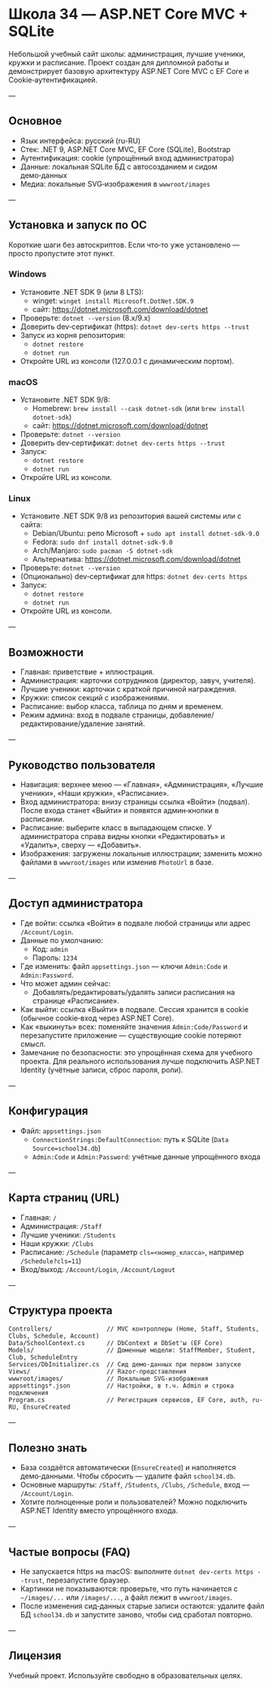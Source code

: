 # Школа 34 — ASP.NET Core MVC + SQLite

Небольшой учебный сайт школы: администрация, лучшие ученики, кружки и расписание. Проект создан для дипломной работы и демонстрирует базовую архитектуру ASP.NET Core MVC с EF Core и Cookie‑аутентификацией.

—

## Основное

- Язык интерфейса: русский (ru-RU)
- Стек: .NET 9, ASP.NET Core MVC, EF Core (SQLite), Bootstrap
- Аутентификация: cookie (упрощённый вход администратора)
- Данные: локальная SQLite БД с автосозданием и сидом демо‑данных
- Медиа: локальные SVG‑изображения в `wwwroot/images`

—

## Установка и запуск по ОС

Короткие шаги без автоскриптов. Если что‑то уже установлено — просто пропустите этот пункт.

### Windows
- Установите .NET SDK 9 (или 8 LTS):
  - winget: `winget install Microsoft.DotNet.SDK.9`
  - сайт: https://dotnet.microsoft.com/download/dotnet
- Проверьте: `dotnet --version` (8.x/9.x)
- Доверить dev‑сертификат (https): `dotnet dev-certs https --trust`
- Запуск из корня репозитория:
  - `dotnet restore`
  - `dotnet run`
- Откройте URL из консоли (127.0.0.1 с динамическим портом).

### macOS
- Установите .NET SDK 9/8:
  - Homebrew: `brew install --cask dotnet-sdk` (или `brew install dotnet-sdk`)
  - сайт: https://dotnet.microsoft.com/download/dotnet
- Проверьте: `dotnet --version`
- Доверить dev‑сертификат: `dotnet dev-certs https --trust`
- Запуск:
  - `dotnet restore`
  - `dotnet run`
- Откройте URL из консоли.

### Linux
- Установите .NET SDK 9/8 из репозитория вашей системы или с сайта:
  - Debian/Ubuntu: репо Microsoft + `sudo apt install dotnet-sdk-9.0`
  - Fedora: `sudo dnf install dotnet-sdk-9.0`
  - Arch/Manjaro: `sudo pacman -S dotnet-sdk`
  - Альтернатива: https://dotnet.microsoft.com/download/dotnet
- Проверьте: `dotnet --version`
- (Опционально) dev‑сертификат для https: `dotnet dev-certs https`
- Запуск:
  - `dotnet restore`
  - `dotnet run`
- Откройте URL из консоли.

—

## Возможности

- Главная: приветствие + иллюстрация.
- Администрация: карточки сотрудников (директор, завуч, учителя).
- Лучшие ученики: карточки с краткой причиной награждения.
- Кружки: список секций с изображениями.
- Расписание: выбор класса, таблица по дням и временем.
- Режим админа: вход в подвале страницы, добавление/редактирование/удаление занятий.

—

## Руководство пользователя

- Навигация: верхнее меню — «Главная», «Администрация», «Лучшие ученики», «Наши кружки», «Расписание».
- Вход администратора: внизу страницы ссылка «Войти» (подвал). После входа станет «Выйти» и появятся админ‑кнопки в расписании.
- Расписание: выберите класс в выпадающем списке. У администратора справа видны кнопки «Редактировать» и «Удалить», сверху — «Добавить».
- Изображения: загружены локальные иллюстрации; заменить можно файлами в `wwwroot/images` или изменив `PhotoUrl` в базе.

—

## Доступ администратора

- Где войти: ссылка «Войти» в подвале любой страницы или адрес `/Account/Login`.
- Данные по умолчанию:
  - Код: `admin`
  - Пароль: `1234`
- Где изменить: файл `appsettings.json` — ключи `Admin:Code` и `Admin:Password`.
- Что может админ сейчас:
  - Добавлять/редактировать/удалять записи расписания на странице «Расписание».
- Как выйти: ссылка «Выйти» в подвале. Сессия хранится в cookie (обычное cookie‑вход через ASP.NET Core).
- Как «выкинуть» всех: поменяйте значения `Admin:Code/Password` и перезапустите приложение — существующие cookie потеряют смысл.
- Замечание по безопасности: это упрощённая схема для учебного проекта. Для реального использования лучше подключить ASP.NET Identity (учётные записи, сброс пароля, роли).

—

## Конфигурация

- Файл: `appsettings.json`
  - `ConnectionStrings:DefaultConnection`: путь к SQLite (`Data Source=school34.db`)
  - `Admin:Code` и `Admin:Password`: учётные данные упрощённого входа

—

## Карта страниц (URL)

- Главная: `/`
- Администрация: `/Staff`
- Лучшие ученики: `/Students`
- Наши кружки: `/Clubs`
- Расписание: `/Schedule` (параметр `cls=<номер_класса>`, например `/Schedule?cls=11`)
- Вход/выход: `/Account/Login`, `/Account/Logout`

—

## Структура проекта

```
Controllers/               // MVC контроллеры (Home, Staff, Students, Clubs, Schedule, Account)
Data/SchoolContext.cs      // DbContext и DbSet'ы (EF Core)
Models/                    // Доменные модели: StaffMember, Student, Club, ScheduleEntry
Services/DbInitializer.cs  // Сид демо‑данных при первом запуске
Views/                     // Razor‑представления
wwwroot/images/            // Локальные SVG‑изображения
appsettings*.json          // Настройки, в т.ч. Admin и строка подключения
Program.cs                 // Регистрация сервисов, EF Core, auth, ru-RU, EnsureCreated
```

—

## Полезно знать

- База создаётся автоматически (`EnsureCreated`) и наполняется демо‑данными. Чтобы сбросить — удалите файл `school34.db`.
- Основные маршруты: `/Staff`, `/Students`, `/Clubs`, `/Schedule`, вход — `/Account/Login`.
- Хотите полноценные роли и пользователей? Можно подключить ASP.NET Identity вместо упрощённого входа.

—

## Частые вопросы (FAQ)

- Не запускается https на macOS: выполните `dotnet dev-certs https --trust`, перезапустите браузер.
- Картинки не показываются: проверьте, что путь начинается с `~/images/...` или `/images/...`, а файл лежит в `wwwroot/images`.
- После изменения сид‑данных старые записи остаются: удалите файл БД `school34.db` и запустите заново, чтобы сид сработал повторно.

—

## Лицензия

Учебный проект. Используйте свободно в образовательных целях.

